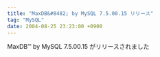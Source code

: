 ```yaml
---
title: "MaxDB&#8482; by MySQL 7.5.00.15 リリース"
tag: "MySQL"
date: 2004-08-25 23:23:00 +0900
---
```


MaxDB&#8482; by MySQL 7.5.00.15 がリリースされました<br>
<br>
